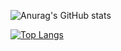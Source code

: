 ![Anurag's GitHub stats](https://github-readme-stats.vercel.app/api?username=DavTes7777&show_icons=true&theme=dark)

[![Top Langs](https://github-readme-stats.vercel.app/api/top-langs/?username=DavTes7777)](https://github.com/anuraghazra/github-readme-stats)
